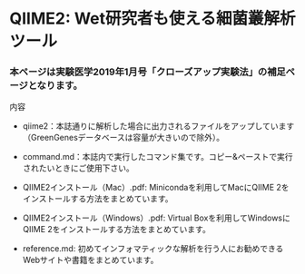 # QIIME2: Wet研究者も使える細菌叢解析ツール

### 本ページは実験医学2019年1月号「クローズアップ実験法」の補足ページとなります。

内容
- qiime2：本誌通りに解析した場合に出力されるファイルをアップしています（GreenGenesデータベースは容量が大きいので除外）。  

- command.md：本誌内で実行したコマンド集です。コピー&ペーストで実行されたいときにご使用下さい。
- QIIME2インストール（Mac）.pdf: Minicondaを利用してMacにQIIME 2をインストールする方法をまとめています。
- QIIME2インストール（Windows）.pdf: Virtual Boxを利用してWindowsにQIIME 2をインストールする方法をまとめています。
- reference.md: 初めてインフォマティックな解析を行う人にお勧めできるWebサイトや書籍をまとめています。
